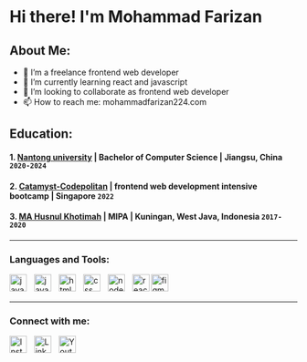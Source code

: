# Hi there! I'm Mohammad Farizan
## About Me:
- 🔭 I’m a freelance frontend web developer
- 🌱 I’m currently learning react and javascript
- 👯 I’m looking to collaborate as frontend web developer
- 📫 How to reach me: mohammadfarizan224.com
## Education:
#### 1. [Nantong university](https://en.ntu.edu.cn/) | Bachelor of Computer Science | Jiangsu, China `2020-2024`
#### 2. [Catamyst-Codepolitan](https://program.codepolitan.com/catamyst/) | frontend web development intensive bootcamp | Singapore `2022`
#### 3. [MA Husnul Khotimah](https://mahusnulkhotimah.sch.id/) | MIPA | Kuningan, West Java, Indonesia `2017-2020`

---

### Languages and Tools:

[<img align="left" alt="java" width="30px" src="https://cdn4.iconfinder.com/data/icons/logos-and-brands/512/181_Java_logo_logos-256.png" style="padding-right:10px;" />][webdev]
[<img align="left" alt="javascript" width="30px" src="https://cdn2.iconfinder.com/data/icons/designer-skills/128/code-programming-javascript-software-develop-command-language-256.png" style="padding-right:10px;" />][webdev]
[<img align="left" alt="html" width="30px" src="https://cdn1.iconfinder.com/data/icons/logotypes/32/badge-html-5-256.png" style="padding-right:10px;" />][webdev]
[<img align="left" alt="css" width="30px" src="https://cdn1.iconfinder.com/data/icons/logotypes/32/badge-css-3-256.png" style="padding-right:10px;" />][webdev]
[<img align="left" alt="nodejs" width="30px" src="https://cdn4.iconfinder.com/data/icons/logos-3/456/nodejs-new-pantone-black-256.png" style="padding-right:10px;" />][webdev]
[<img align="left" alt="react" width="30px" src="https://cdn1.iconfinder.com/data/icons/unicons-line-vol-5/24/react-256.png" style="padding-right:0px;" />][webdev]
[<img align="left" alt="figma" width="30px" src="https://cdn4.iconfinder.com/data/icons/logos-brands-in-colors/3000/figma-logo-256.png" style="padding-right:10px;" />][webdev]

<br />
<br />

---
### Connect with me:

[<img align="left" alt="Instagram" width="30px" src="https://cdn2.iconfinder.com/data/icons/social-media-applications/64/social_media_applications_3-instagram-256.png" style="padding-right:10px;" />](https://instagram.com/_farizan_?igshid=YmMyMTA2M2Y=)
&nbsp;&nbsp;
[<img align="left" alt="LinkedIn" width="30px" src="https://cdn1.iconfinder.com/data/icons/logotypes/32/square-linkedin-256.png" style="padding-right:10px;" />](https://www.linkedin.com/in/mohammad-farizan-008350214)
&nbsp;&nbsp;
[<img align="left" alt="Youtube" width="30px" src="https://cdn1.iconfinder.com/data/icons/logotypes/32/youtube-256.png" style="padding-right:10px;" />](https://youtube.com/channel/UCHovSgQPrW9m4AsTt6PVlJw)



[webdev]: https://github.com/mohammadfarizan
